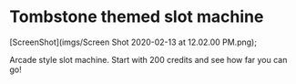 # Tombstone themed slot machine
[ScreenShot](imgs/Screen Shot 2020-02-13 at 12.02.00 PM.png);

Arcade style slot machine. 
Start with 200 credits and see how far you can go!
